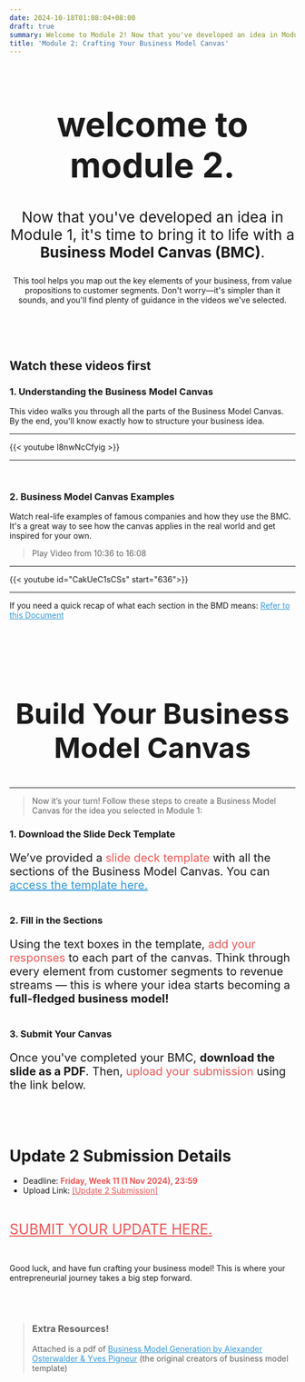 ```yaml
---
date: 2024-10-18T01:08:04+08:00
draft: true
summary: Welcome to Module 2! Now that you've developed an idea in Module 1, it's time to bring it to life with a Business Model Canvas (BMC).
title: 'Module 2: Crafting Your Business Model Canvas'
---
```



<div style="text-align: center;">
<h1 style="font-size:60px">welcome to module 2.</h1>
<p style="font-size:26px">Now that you've developed an idea in Module 1, it's time to bring it to life with a <b>Business Model Canvas (BMC)</b>.</p>
<p>This tool helps you map out the key elements of your business, from value propositions to customer segments. Don't worry—it's simpler than it sounds, and you'll find plenty of guidance in the videos we've selected.</p>
</div><br><br><br>


## Watch these videos first

### 1. Understanding the Business Model Canvas

This video walks you through all the parts of the Business Model Canvas. By the end, you'll know exactly how to structure your business idea.

---

{{< youtube I8nwNcCfyig >}}

---

<br>

### 2. Business Model Canvas Examples

Watch real-life examples of famous companies and how they use the BMC. It's a great way to see how the canvas applies in the real world and get inspired for your own.

> Play Video from 10:36 to 16:08

---

{{< youtube id="CakUeC1sCSs" start="636">}}

---

If you need a quick recap of what each section in the BMD means: <a style="color:#3498db" href="https://drive.google.com/file/d/1l5eBgyDjsntPnE99D_FbcbaSFkZb1yjJ/view?usp=sharing">Refer to this Document</a>

<br><br><br>

<div style="text-align: center;">
<h1 style="font-size:50px">Build Your Business Model Canvas</h1>
<h1></h1>
</div>

---

>Now it’s your turn! Follow these steps to create a Business Model Canvas for the idea you selected in Module 1:


### 1. Download the Slide Deck Template

<div style="font-size:20px; margin-bottom:40px">

We’ve provided a <span style="color:#F05555;">slide deck template</span> with all the sections of the Business Model Canvas. You can <a style="color:#3498db" href="https://docs.google.com/presentation/d/1v9FWxRcMQe75x2OdkU_uwuWnxKFxNHiF_ysVPW20wPM/edit?usp=sharing">access the template here.</a> 

</div>

### 2. Fill in the Sections

<div style="font-size:20px; margin-bottom:40px">

Using the text boxes in the template, <span style="color:#F05555;">add your responses</span> to each part of the canvas. Think through every element from customer segments to revenue streams — this is where your idea starts becoming a **full-fledged business model!**

</div>

### 3. Submit Your Canvas 

<div style="font-size:20px; margin-bottom:40px">

Once you've completed your BMC, **download the slide as a PDF**. Then, <span style="color:#F05555;">upload your submission</span> using the link below.

</div>

<Br>

# Update 2 Submission Details
- Deadline: <span style="color:#F05555;">**Friday, Week 11 (1 Nov 2024), 23:59**</a>
- Upload Link: <a href="https://forms.gle/ppNBYJxoMKazBgWA6" style="color:#F05555;">[Update 2 Submission]</a>

<br>

<a style="color:#F05555;; font-size:25px;" href="https://forms.gle/ppNBYJxoMKazBgWA6">SUBMIT YOUR UPDATE HERE.</a>

<br>

Good luck, and have fun crafting your business model! This is where your entrepreneurial journey takes a big step forward.

<br><br>

>### Extra Resources!
>Attached is a pdf of <a style="color:#3498db" href="https://drive.google.com/file/d/1Q5o9fAyQQbpVAfY_0C6vZjKv52oMjhE0/view?usp=sharing">Business Model Generation by Alexander Osterwalder & Yves Pigneur</a> (the original creators of business model template)


